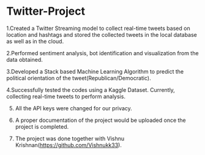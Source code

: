 # Twitter-Project

1.Created a Twitter Streaming model to collect real-time tweets based on location and hashtags and stored the collected tweets in the local database as well as in the cloud.

2.Performed sentiment analysis, bot identification and visualization from the data obtained.

3.Developed a Stack based Machine Learning Algorithm to predict the political orientation of the tweet(Republican/Democratic).

4.Successfully tested the codes using a Kaggle Dataset. Currently, collecting real-time tweets to perform analysis.

5. All the API keys were changed for our privacy.

6. A proper documentation of the project would be uploaded once the project is completed.

7. The project was done together with Vishnu Krishnan(https://github.com/Vishnukk33).
